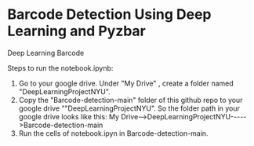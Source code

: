 # Barcode Detection Using Deep Learning and Pyzbar
 Deep Learning Barcode

Steps to run the notebook.ipynb:

1. Go to your google drive. Under "My Drive" , create a folder named "DeepLearningProjectNYU".
2. Copy the "Barcode-detection-main" folder of this github repo to your google drive ""DeepLearningProjectNYU". So the folder path in your google drive looks like this:
   My Drive-->DeepLearningProjectNYU----->Barcode-detection-main
3. Run the cells of notebook.ipyn in Barcode-detection-main. 
   
